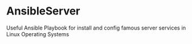 # AnsibleServer
Useful Ansible Playbook for install and config famous server services in Linux Operating Systems
